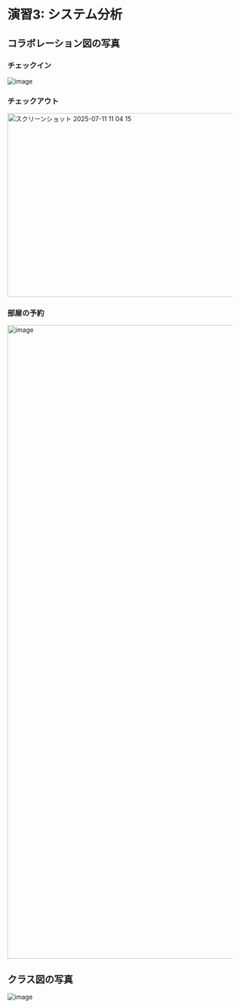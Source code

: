 
# 演習3: システム分析
## コラボレーション図の写真
### チェックイン
![image](https://github.com/user-attachments/assets/db2e0cfe-4d44-47a9-bbe0-e5e74d01b3e4)

### チェックアウト
<img width="768" height="412" alt="スクリーンショット 2025-07-11 11 04 15" src="https://github.com/user-attachments/assets/0382966e-1616-441c-a72d-c6af0d9e0ba6" />


### 部屋の予約
<img width="2179" height="1420" alt="image" src="https://github.com/user-attachments/assets/a3ee82cb-a802-42e6-a7f6-b35dda4d8fbb" />

## クラス図の写真
![image](https://github.com/user-attachments/assets/12ef1a28-f369-492c-a69b-13b17e424b13)
